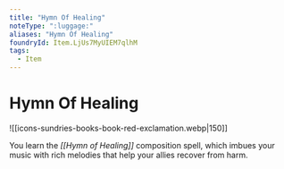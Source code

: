 ```yaml
---
title: "Hymn Of Healing"
noteType: ":luggage:"
aliases: "Hymn Of Healing"
foundryId: Item.LjUs7MyUIEM7qlhM
tags:
  - Item
---
```


# Hymn Of Healing
![[icons-sundries-books-book-red-exclamation.webp|150]]

You learn the _[[Hymn of Healing]]_ composition spell, which imbues your music with rich melodies that help your allies recover from harm.
